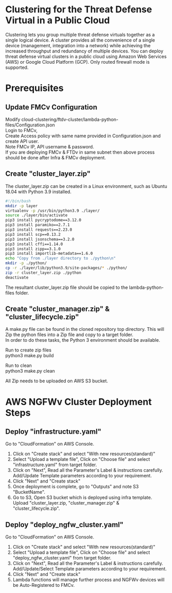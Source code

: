 # Clustering for the Threat Defense Virtual in a Public Cloud
Clustering lets you group multiple threat defense virtuals together as a single logical device. A cluster provides
all the convenience of a single device (management, integration into a network) while achieving the increased
throughput and redundancy of multiple devices. You can deploy threat defense virtual clusters in a public
cloud using Amazon Web Services (AWS) or Google Cloud Platform (GCP). Only routed firewall mode is
supported. <br>

# Prerequisites <br>
## Update FMCv Configuration
Modify cloud-clustering/ftdv-cluster/lambda-python-files/Configuration.json <br>
Login to FMCv, <br>
Create Access policy with same name provided in Configuration.json and create API user. <br>
Note FMCv IP, API username & password. <br>
If you are deploying FMCv & FTDv in same subnet then above process should be done after Infra & FMCv deployment. <br>

## Create "cluster_layer.zip"
The cluster_layer.zip can be created in a Linux environment, such as Ubuntu 18.04 with Python 3.9 installed. <br>

```bash
#!/bin/bash
mkdir -p layer
virtualenv -p /usr/bin/python3.9 ./layer/
source ./layer/bin/activate
pip3 install pycryptodome==3.12.0
pip3 install paramiko==2.7.1
pip3 install requests==2.23.0
pip3 install scp==0.13.2
pip3 install jsonschema==3.2.0
pip3 install cffi==1.14.0
pip3 install zipp==3.1.0
pip3 install importlib-metadata==1.6.0
echo "Copy from ./layer directory to ./python\n"
mkdir -p ./python/
cp -r ./layer/lib/python3.9/site-packages/* ./python/
zip -r cluster_layer.zip ./python
deactivate
```
The resultant cluster_layer.zip file should be copied to the lambda-python-files folder. <br>

## Create "cluster_manager.zip" & "cluster_lifecycle.zip"
A make.py file can be found in the cloned repository top directory. This will Zip the python files into a Zip
file and copy to a target folder. <br>
In order to do these tasks, the Python 3 environment should be available. <br>

Run to create zip files <br>
python3 make.py build <br>

Run to clean <br>
python3 make.py clean <br>

All Zip needs to be uploaded on AWS S3 bucket. <br>

# AWS NGFWv Cluster Deployment Steps <br>
## Deploy "infrastructure.yaml"
Go to "CloudFormation" on AWS Console. <br>
1. Click on "Create stack" and select "With new resources(standard)" <br>
2. Select "Upload a template file", Click on "Choose file" and select "infrastructure.yaml" from target folder. <br>
3. Click on "Next", Read all the Parameter's Label & instructions carefully. Add/Update Template parameters according to your requirement. <br>
4. Click "Next" and "Create stack" <br>
5. Once deployment is complete, go to "Outputs" and note S3 "BucketName". <br>
6. Go to S3, Open S3 bucket which is deployed using infra template. Upload "cluster_layer.zip, "cluster_manager.zip" & "cluster_lifecycle.zip".

## Deploy "deploy_ngfw_cluster.yaml"
Go to "CloudFormation" on AWS Console. <br>
1. Click on "Create stack" and select "With new resources(standard)" <br>
2. Select "Upload a template file", Click on "Choose file" and select "deploy_ngfw_cluster.yaml" from target folder. <br>
3. Click on "Next", Read all the Parameter's Label & instructions carefully. Add/Update/Select Template parameters according to your requirement. <br>
4. Click "Next" and "Create stack" <br>
5. Lambda functions will manage further process and NGFWv devices will be Auto-Registered to FMCv.



